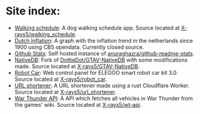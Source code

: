 # Site index:
* [Walking schedule](https://api.walking-schedule.scheenen.dev): A dog walking schedule app. Source located at [X-rays5/walking_schedule](https://github.com/X-rays5/walking_schedule).
* [Dutch Inflation](https://dutch-inflation.scheenen.dev): A graph with the inflation trend in the netherlands since 1900 using CBS opendata. Currently closed source.
* [Github Stats](https://github-stats.scheenen.dev): Self hosted instance of [anuraghazra/github-readme-stats](https://github.com/anuraghazra/github-readme-stats).
* [NativeDB](https://nativedb.scheenen.dev): Fork of [DottieDot/GTAV-NativeDB](https://github.com/DottieDot/GTAV-NativeDB) with some modifications made. Source located at [X-rays5/GTAV-NativeDB](https://github.com/X-rays5/GTAV-NativeDB).
* [Robot Car](https://robot-car.scheenen.dev): Web control panel for ELEGOO smart robot car kit 3.0. Source located at [X-rays5/robot_car](https://github.com/X-rays5/robot_car).
* [URL shortener](https://short.scheenen.dev): A URL shortener made using a rust Cloudflare Worker. Source located at [X-rays5/url_shortener](https://github.com/X-rays5/url_shortener).
* [War Thunder API](https://api.wt.scheenen.dev): A API which fetches all vehicles in War Thunder from the games' wiki. Source located at [X-rays5/wt-api](https://github.com/X-rays5/wt-api).
